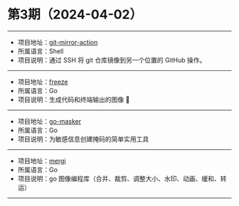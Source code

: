 # 第3期（2024-04-02）

---
- 项目地址：[git-mirror-action](https://github.com/wearerequired/git-mirror-action)
- 所属语言：Shell
- 项目说明：通过 SSH 将 git 仓库镜像到另一个位置的 GitHub 操作。
---
- 项目地址：[freeze](https://github.com/charmbracelet/freeze)
- 所属语言：Go
- 项目说明：生成代码和终端输出的图像 📸
---
- 项目地址：[go-masker](https://github.com/ggwhite/go-masker)
- 所属语言：Go
- 项目说明：为敏感信息创建掩码的简单实用工具
---
- 项目地址：[mergi](https://github.com/noelyahan/mergi)
- 所属语言：Go
- 项目说明：go 图像编程库（合并、裁剪、调整大小、水印、动画、缓和、转运）
---